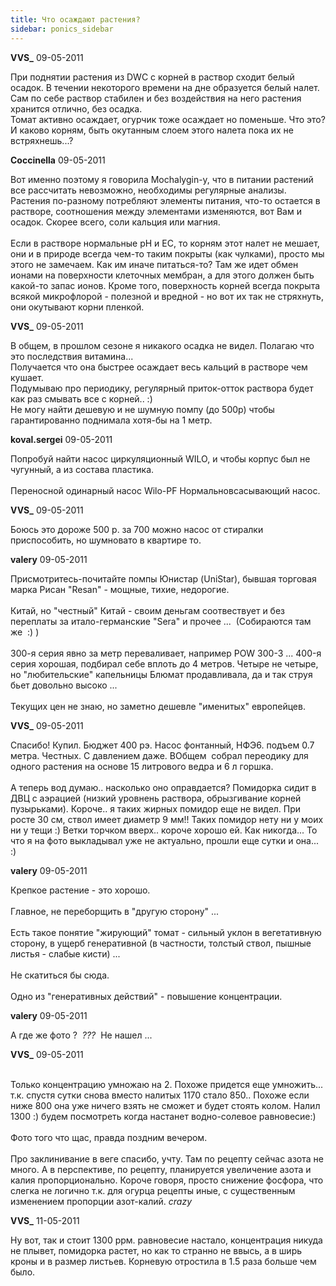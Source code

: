```yaml
---
title: Что осаждают растения?
sidebar: ponics_sidebar
---
```


**VVS_** 09-05-2011

При поднятии растения из DWC с корней в раствор сходит белый осадок. В течении некоторого времени на дне образуется белый налет. Сам по себе раствор стабилен и без воздействия на него растения хранится отлично, без осадка.<br />Томат активно осаждает, огурчик тоже осаждает но поменьше. Что это? И каково корням, быть окутанным слоем этого налета пока их не встряхнешь...?

**Coccinella** 09-05-2011

Вот именно поэтому я говорила Mochalygin-у, что в питании растений все рассчитать невозможно, необходимы регулярные анализы. Растения по-разному потребляют элементы питания, что-то остается в растворе, соотношения между элементами изменяются, вот Вам и осадок. Скорее всего, соли кальция или магния.<br /><br />Если в растворе нормальные рН и ЕС, то корням этот налет не мешает, они и в природе всегда чем-то таким покрыты (как чулками), просто мы этого не замечаем. Как им иначе питаться-то? Там же идет обмен ионами на поверхности клеточных мембран, а для этого должен быть какой-то запас ионов. Кроме того, поверхность корней всегда покрыта всякой микрофлорой - полезной и вредной - но вот их так не стряхнуть, они окутывают корни пленкой.

**VVS_** 09-05-2011

В общем, в прошлом сезоне я никакого осадка не видел. Полагаю что это последствия витамина... <br />Получается что она быстрее осаждает весь кальций в растворе чем кушает.<br />Подумываю про периодику, регулярный приток-отток раствора будет как раз смывать все с корней.. :)<br />Не могу найти дешевую и не шумную помпу (до 500р) чтобы гарантированно поднимала хотя-бы на 1 метр.

**koval.sergei** 09-05-2011

Попробуй найти насос циркуляционный WILO, и чтобы корпус был не чугунный, а из состава пластика.<br /><br />Переносной одинарный насос Wilo-PF Нормальновсасывающий насос.

**VVS_** 09-05-2011

Боюсь это дороже 500 р. за 700 можно насос от стиралки приспособить, но шумновато в квартире то.

**valery** 09-05-2011

Присмотритесь-почитайте помпы Юнистар (UniStar), бывшая торговая марка Рисан &quot;Resan&quot; - мощные, тихие, недорогие.<br /><br />Китай, но &quot;честный&quot; Китай - своим деньгам соотвествует и без переплаты за итало-германские &quot;Sera&quot; и прочее ...&nbsp; (Собираются там же&nbsp; :) )<br /><br />300-я серия явно за метр переваливает, например POW 300-3 ... 400-я серия хорошая, подбирал себе вплоть до 4 метров. Четыре не четыре, но &quot;любительские&quot; капельницы Блюмат продавливала, да и так струя бьет довольно высоко ...<br /><br />Текущих цен не знаю, но заметно дешевле &quot;именитых&quot; европейцев.

**VVS_** 09-05-2011

Спасибо! Купил. Бюджет 400 рэ. Насос фонтанный, НФЭ6. подъем 0.7 метра. Честных. С давлением даже. ВОбщем&nbsp; собрал переодику для одного растения на основе 15 литрового ведра и 6 л горшка.<br /><br />А теперь вод думаю.. насколько оно оправдается? Помидорка сидит в ДВЦ с аэрацией (низкий уровнень раствора, обрызгивание корней пузырьками). Короче.. я таких жирных помидор еще не видел. При росте 30 см, ствол имеет диаметр 9 мм!! Таких помидор нету ни у моих ни у тещи :) Ветки торчком вверх.. короче хорошо ей. Как никогда... То что я на фото выкладывал уже не актуально, прошли еще сутки и она... :)

**valery** 09-05-2011

Крепкое растение - это хорошо.<br /><br />Главное, не переборщить в &quot;другую сторону&quot; ...<br /><br />Есть такое понятие &quot;жирующий&quot; томат - сильный уклон в вегетативную сторону, в ущерб генеративной (в частности, толстый ствол, пышные листья - слабые кисти) ...<br /><br />Не скатиться бы сюда. <br /><br />Одно из &quot;генеративных действий&quot; - повышение концентрации.

**valery** 09-05-2011

А где же фото ?&nbsp;  *???*&nbsp; Не нашел ...

**VVS_** 09-05-2011

<br />Только концентрацию умножаю на 2. Похоже придется еще умножить... т.к. спустя сутки снова вместо налитых 1170 стало 850.. Похоже если ниже 800 она уже ничего взять не сможет и будет стоять колом. Налил 1300 :) будем посмотреть когда настанет водно-солевое равновесие:)<br /><br />Фото того что щас, правда поздним вечером.<br /><br />Про заклинивание в веге спасибо, учту. Там по рецепту сейчас азота не много. А в перспективе, по рецепту, планируется увеличение азота и калия пропорционально. Короче говоря, просто снижение фосфора, что слегка не логично т.к. для огурца рецепты иные, с существенным изменением пропорции азот-калий. *crazy*

**VVS_** 11-05-2011

Ну вот, так и стоит 1300 ррм. равновесие настало, концентрация никуда не плывет, помидорка растет, но как то странно не ввысь, а в ширь кроны и в размер листьев. Корневую отростила в 1.5 раза больше чем было.

